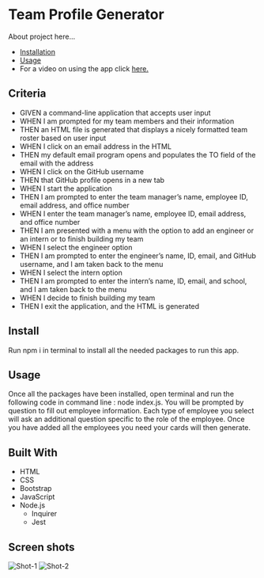 # Team Profile Generator

About project here...

  * [Installation](#install)
  * [Usage](#usage)
  * For a video on using the app click [here.]()



## Criteria

- GIVEN a command-line application that accepts user input
- WHEN I am prompted for my team members and their information
- THEN an HTML file is generated that displays a nicely formatted team roster based on user input
- WHEN I click on an email address in the HTML
- THEN my default email program opens and populates the TO field of the email with the address
- WHEN I click on the GitHub username
- THEN that GitHub profile opens in a new tab
- WHEN I start the application
- THEN I am prompted to enter the team manager’s name, employee ID, email address, and office number
- WHEN I enter the team manager’s name, employee ID, email address, and office number
- THEN I am presented with a menu with the option to add an engineer or an intern or to finish building my team
- WHEN I select the engineer option
- THEN I am prompted to enter the engineer’s name, ID, email, and GitHub username, and I am taken back to the menu
- WHEN I select the intern option
- THEN I am prompted to enter the intern’s name, ID, email, and school, and I am taken back to the menu
- WHEN I decide to finish building my team
- THEN I exit the application, and the HTML is generated



## Install

Run npm i in terminal to install all the needed packages to run this app.

## Usage

Once all the packages have been installed, open terminal and run the following code in command line : node index.js. You will be prompted by question to fill out employee information. Each type of employee you select will ask an additional question specific to the role of the employee. Once you have added all the employees you need your cards will then generate. 

## Built With
- HTML
- CSS
- Bootstrap 
- JavaScript
- Node.js
  - Inquirer
  - Jest

## Screen shots

![Shot-1]()
![Shot-2]()